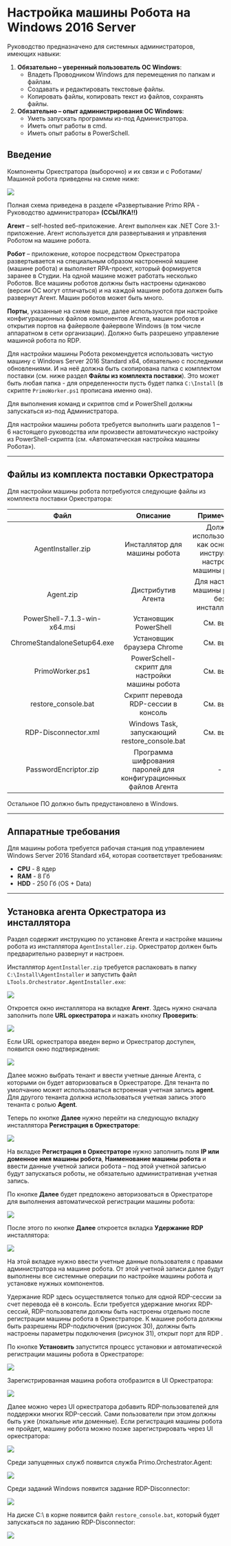 # Настройка машины Робота на Windows 2016 Server

Руководство предназначено для системных администраторов, имеющих навыки:
1.	**Обязательно – уверенный пользователь ОС Windows**:
     * Владеть Проводником Windows для перемещения по папкам и файлам.
     * Создавать и редактировать текстовые файлы.
     * Копировать файлы, копировать текст из файлов, сохранять файлы. 
2.	**Обязательно – опыт администрирования ОС Windows**:
    * Уметь запускать программы из-под Администратора.
    * Иметь опыт работы в cmd.
    * Иметь опыт работы в PowerSchell.

## Введение
Компоненты Оркестратора (выборочно) и их связи и с Роботами/Машиной робота приведены на схеме ниже:

![](<../../../.gitbook/assets/Машина-Робота-W. Компоненты Орка.png>)

Полная схема приведена в разделе «Развертывание Primo RPA - Руководство администратора» **(ССЫЛКА!!)**

**Агент** – self-hosted веб-приложение. Агент выполнен как .NET Core 3.1-приложение. Агент используется для развертывания и управления Роботом на машине робота.

**Робот** – приложение, которое посредством Оркестратора развертывается на специальным образом настроенной машине (машине робота) и выполняет RPA-проект, который формируется заранее в Студии.
На одной машине может работать несколько Роботов. Все машины роботов должны быть настроены одинаково (версии ОС могут отличаться) и на каждой машине робота должен быть развернут Агент.
Машин роботов может быть много.

**Порты**, указанные на схеме выше, далее используются при настройке конфигурационных файлов компонентов Агента, машин роботов и открытия портов на файерволе файерволе Windows (в том числе аппаратном в сети организации).
Должно быть разрешено управление машиной робота по RDP. 

Для настройки машины Робота рекомендуется использовать чистую машину с Windows Server 2016 Standard x64, обязательно с последними обновлениями. И на неё должна быть скопирована папка с комплектом поставки (см. ниже раздел **Файлы из комплекта поставки**). Это может быть любая папка - для определенности пусть будет папка `C:\Install` (в скрипте `PrimoWorker.ps1` прописана именно она).

Для выполнения команд и скриптов cmd и PowerShell должны запускаться из-под Администратора.

Для настройки машины робота требуется выполнить шаги разделов 1 – 6 настоящего руководства или произвести автоматическую настройку из PowerShell-скрипта (см. «Автоматическая настройка машины Робота»).

---
## Файлы из комплекта поставки Оркестратора
Для настройки машины робота потребуются следующие файлы из комплекта поставки Оркестратора:

| Файл                         | Описание                             | Примечание                            |
| :--------------------------: | :----------------------------------: | :-----------------------------------: |
| AgentInstaller.zip           | Инсталлятор для машины робота        | Должен использоваться как основной инструмент настройки машины робота |
| Agent.zip                    | Дистрибутив Агента                   | Для настройки машины робота без инсталлятора |
| PowerShell-7.1.3-win-x64.msi | Установщик PowerShell                | См. выше     |
| ChromeStandaloneSetup64.exe  | Установщик браузера Chrome           | См. выше     |
| PrimoWorker.ps1              | PowerSchell-скрипт для настройки машины робота | См. выше |
| restore_console.bat          | Скрипт перевода RDP-сессии в консоль | См. выше      |
| RDP-Disconnector.xml         | Windows Task, запускающий restore_console.bat | См. выше |
| PasswordEncriptor.zip        | Программа шифрования паролей для конфигурационных файлов Агента | - |

Остальное ПО должно быть предустановлено в Windows.

---
## Аппаратные требования
Для машины робота требуется рабочая станция под управлением Windows Server 2016 Standard x64, которая соответствует требованиям:
* **CPU**	- 8 ядер
* **RAM**	- 8 Гб           
* **HDD**	- 250 Гб (OS + Data)

---

## Установка агента Оркестратора из инсталлятора
Раздел содержит инструкцию по установке Агента и настройке машины робота из инсталлятора `AgentInstaller.zip`. Оркестратор должен быть предварительно развернут и настроен.

Инсталлятор `AgentInstaller.zip` требуется распаковать в папку `C:\Install\AgentInstaller` и запустить файл `LTools.Orchestrator.AgentInstaller.exe`:

![](<../../../.gitbook/assets/Windows. Машина Робота. Распаковка инсталлятора.png>)

Откроется окно инсталлятора на вкладке **Агент**. Здесь нужно сначала заполнить поле **URL оркестратора** и нажать кнопку **Проверить**:

![](<../../../.gitbook/assets/Windows. Машина Робота. Окно инсталлятора.png>)

Если URL оркестратора введен верно и Оркестратор доступен, появится окно подтверждения: 

![](<../../../.gitbook/assets/Windows. Машина Робота. Окно инсталлятора-2.png>)

Далее можно выбрать тенант и ввести учетные данные Агента, с которыми он будет авторизоваться в Оркестраторе. Для тенанта по умолчанию может использоваться встроенная учетная запись **agent**. Для другого тенанта должна использоваться учетная запись этого тенанта с ролью **Agent**. 

Теперь по кнопке **Далее** нужно перейти на следующую вкладку инсталлятора **Регистрация в Оркестраторе**:

![](<../../../.gitbook/assets/Windows. Машина Робота. Окно инсталлятора-3.png>)

На вкладке **Регистрация в Оркестраторе** нужно заполнить поля **IP или доменное имя машины робота**, **Наименование машины робота** и ввести данные учетной записи робота – под этой учетной записью будут запускаться роботы, не обязательно административная учетная запись. 

По кнопке **Далее** будет предложено авторизоваться в Оркестраторе для выполнения автоматической регистрации машины робота:

![](<../../../.gitbook/assets/Windows. Машина Робота. Окно инсталлятора-4.png>)

После этого по кнопке **Далее** откроется вкладка **Удержание RDP** инсталлятора:

![](<../../../.gitbook/assets/Windows. Машина Робота. Окно инсталлятора-5.png>)

На этой вкладке нужно ввести учетные данные пользователя с правами администратора на машине робота. От этой учетной записи далее будут выполнены все системные операции по настройке машины робота и установке нужных компонентов.

Удержание RDP здесь осуществляется только для одной RDP-сессии за счет перевода её в консоль. Если требуется удержание многих RDP-сессий, RDP-пользователи должны быть настроены отдельно после регистрации машины робота в Оркестраторе. К машине робота должны быть разрешены RDP-подключения (рисунок 30), должны быть настроены параметры подключения (рисунок 31), открыт порт для RDP .

По кнопке **Установить** запустится процесс установки и автоматической регистрации машины робота в Оркестраторе:

![](<../../../.gitbook/assets/Windows. Машина Робота. Регистрация.png>)

Зарегистрированная машина робота отобразится в UI Оркестратора:

![](<../../../.gitbook/assets/Windows. Машина Робота. Список машин.png>)

Далее можно через UI оркестратора добавить RDP-пользователей для поддержки многих RDP-сессий. Сами пользователи при этом должны быть уже (локальные или доменные).
Если регистрация машины робота не пройдет, машину робота можно позже зарегистрировать через UI оркестратора:

![](<../../../.gitbook/assets/Windows. Машина Робота. Регистрация Ошибка.png>)

Среди запущенных служб появится служба Primo.Orchestrator.Agent:

![](<../../../.gitbook/assets/Windows. Машина Робота. Primo Agent.png>)

Среди заданий Windows появится задание RDP-Disconnector:

![](<../../../.gitbook/assets/Windows. Машина Робота. Задание Disconnector.png>)

На диске C:\ в корне появится файл `restore_console.bat`, который будет запускаться по заданию RDP-Disconnector:

![](<../../../.gitbook/assets/Windows. Машина Робота. Файл console.bat.png>)




